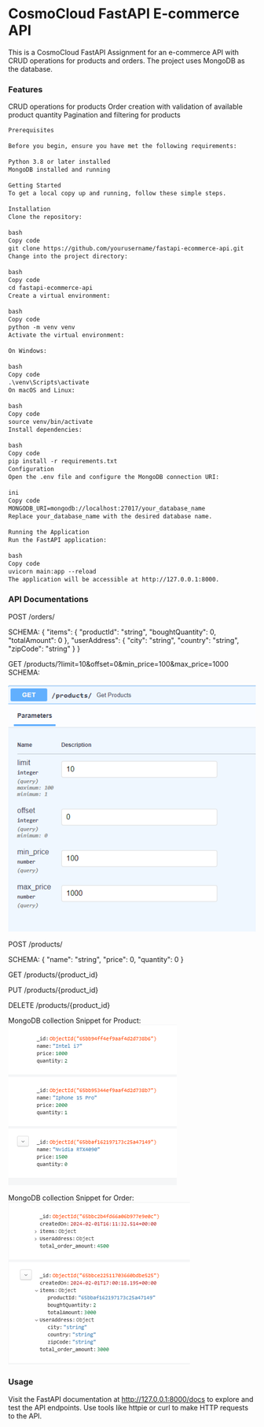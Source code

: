 # CosmoCloud FastAPI E-commerce API

This is a CosmoCloud FastAPI Assignment for an e-commerce API with CRUD operations for products and orders. The project uses MongoDB as the database.

### Features

CRUD operations for products
Order creation with validation of available product quantity
Pagination and filtering for products

```
Prerequisites

Before you begin, ensure you have met the following requirements:

Python 3.8 or later installed
MongoDB installed and running

Getting Started
To get a local copy up and running, follow these simple steps.

Installation
Clone the repository:

bash
Copy code
git clone https://github.com/yourusername/fastapi-ecommerce-api.git
Change into the project directory:

bash
Copy code
cd fastapi-ecommerce-api
Create a virtual environment:

bash
Copy code
python -m venv venv
Activate the virtual environment:

On Windows:

bash
Copy code
.\venv\Scripts\activate
On macOS and Linux:

bash
Copy code
source venv/bin/activate
Install dependencies:

bash
Copy code
pip install -r requirements.txt
Configuration
Open the .env file and configure the MongoDB connection URI:

ini
Copy code
MONGODB_URI=mongodb://localhost:27017/your_database_name
Replace your_database_name with the desired database name.

Running the Application
Run the FastAPI application:

bash
Copy code
uvicorn main:app --reload
The application will be accessible at http://127.0.0.1:8000.
```

### API Documentations

POST /orders/

SCHEMA: {
"items": {
"productId": "string",
"boughtQuantity": 0,
"totalAmount": 0
},
"userAddress": {
"city": "string",
"country": "string",
"zipCode": "string"
}
}

GET /products/?limit=10&offset=0&min_price=100&max_price=1000
SCHEMA:

![GetFilters](image.png)

POST /products/

SCHEMA:
{
"name": "string",
"price": 0,
"quantity": 0
}

GET /products/{product_id}

PUT /products/{product_id}

DELETE /products/{product_id}

MongoDB collection Snippet for Product:
![Product](image-1.png)

MongoDB collection Snippet for Order:
![Orders](image-2.png)

### Usage

Visit the FastAPI documentation at http://127.0.0.1:8000/docs to explore and test the API endpoints.
Use tools like httpie or curl to make HTTP requests to the API.
